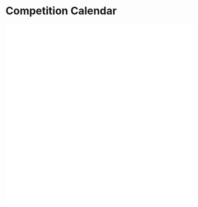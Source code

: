 # Competition Calendar

<link rel="stylesheet" type="text/css" href="https://cdn.jsdelivr.net/gh/XCPCIO/simple-calendar@1.0.2/simple-calendar.min.css">
<script type="text/javascript" src="https://cdn.jsdelivr.net/gh/XCPCIO/simple-calendar@1.0.2/simple-calendar.min.js"></script>

<div style="height:520px;">
<div id='container' style="width:100%; height:480px; background:#fff;"></div>
</div>

<script>
    let mark = {
        '2020-10-17': 'CCPC 6th 秦皇岛站 热身赛',
        '2020-10-18': 'CCPC 6th 秦皇岛站 正式赛',
        '2020-10-24': 'CCPC 6th 威海站 热身赛',
        '2020-10-25': 'CCPC 6th 威海站 正式赛',
        '2020-10-31': 'CCPC 6th 绵阳站 热身赛',
        '2020-11-1': 'CCPC 6th 绵阳站 正式赛',
        '2020-11-7': 'CCPC 6th 长春站 热身赛',
        '2020-11-8': 'CCPC 6th 长春站 正式赛',
        '2020-11-21': 'ICPC 45th 小米 热身赛',
        '2020-11-22': 'ICPC 45th 小米 正式赛',
        '2020-12-12': 'ICPC 45th 上海 热身赛',
        '2020-12-13': 'ICPC 45th 上海 正式赛',
        '2020-12-19': 'ICPC 45th 南京 热身赛',
        '2020-12-20': 'ICPC 45th 南京 正式赛',
        '2020-12-26': 'ICPC 45th 济南 热身赛',
        '2020-12-27': 'ICPC 45th 济南 正式赛',
        '2021-10-30': 'CCPC 7th 女生赛 热身赛',
        '2021-10-31': 'CCPC 7th 女生赛 正式赛',
        '2021-11-6': 'CCPC 7th 桂林站 热身赛',
        '2021-11-7': 'CCPC 7th 桂林站 热身赛',
        '2021-11-13': 'CCPC 7th 广州站 热身赛\nICPC 46th 济南站 热身赛',
        '2021-11-14': 'CCPC 7th 广州站 正式赛\nICPC 46th 济南站 正式赛',
        '2021-11-20': 'CCPC 7th 威海站 热身赛\nICPC 46th 沈阳站 热身赛',
        '2021-11-21': 'CCPC 7th 威海站 正式赛\nICPC 46th 沈阳站 正式赛',
        '2021-11-27': 'CCPC 7th 哈尔滨站 热身赛\nICPC 46th 上海站 热身赛',
        '2021-11-28': 'CCPC 7th 哈尔滨站 正式赛\nICPC 46th 上海站 正式赛',
        '2021-12-4': 'ICPC 46th 南京站 热身赛',
        '2021-12-5': 'ICPC 46th 南京站 正式赛',
        '2021-12-11': '2022 字节跳动程序设计竞赛冬令营 网络赛',
        '2021-12-18': 'ICPC 46th ECFinal 热身赛',
        '2021-12-19': 'ICPC 46th ECFinal 正式赛',
        '2022-1-22': 'ICPC 46th 澳门站 热身赛',
        '2022-1-23': 'ICPC 46th 澳门站 正式赛',
        '2022-4-9': 'ICPC 46th 昆明站 热身赛',
        '2022-4-10': 'ICPC 46th 昆明站 正式赛',
    };

    let options = {
        width: '100%',
        height: '480px',
        language: 'CH', //语言
        showLunarCalendar: true, //阴历
        showHoliday: true, //休假
        showFestival: true, //节日
        showLunarFestival: true, //农历节日
        showSolarTerm: true, //节气
        showMark: true, //标记
        timeRange: {
            startYear: 1900,
            endYear: 2049
        },
        timeZone: "", //时区
        mark: mark,
        theme: {
            changeAble: false,
            weeks: {
                backgroundColor: '#FBEC9C',
                fontColor: '#4A4A4A',
                fontSize: '20px'
            },
            days: {
                backgroundColor: '#ffffff',
                fontColor: '#565555',
                fontSize: '24px'
            },
            todaycolor: 'orange',
            activeSelectColor: 'orange',
            invalidDays: '#C1C0C0'
        }
    };

    let myCalendar = new SimpleCalendar('#container', options);
</script>

